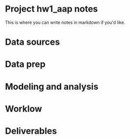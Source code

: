 # Project hw1_aap notes

 
This is where you can write notes in markdown if you'd like.

# Data sources


# Data prep


# Modeling and analysis


# Worklow


# Deliverables
